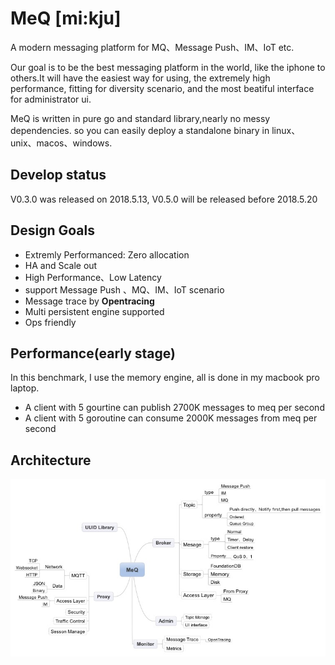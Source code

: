 # MeQ [mi:kju]

A modern messaging platform for MQ、Message Push、IM、IoT etc.

Our goal is to be the best messaging platform in the world, like the iphone to others.It will have the easiest way for using, the extremely high performance, fitting for  diversity scenario, and the most beatiful interface for administrator ui.

MeQ is written in pure go and standard library,nearly no messy dependencies. so you can easily deploy a standalone binary in linux、unix、macos、windows.



Develop status
---
V0.3.0 was released on 2018.5.13, V0.5.0 will be released before 2018.5.20

Design Goals
------------
- Extremly Performanced: Zero allocation
- HA and Scale out
- High Performance、Low Latency
- support Message Push 、MQ、IM、IoT scenario
- Message trace by **Opentracing**
- Multi persistent engine supported
- Ops friendly
 

Performance(early stage)
-------------
In this benchmark, I use the memory engine, all is done in my macbook pro laptop.
- A client with 5 gourtine can  publish 2700K messages to meq per second
- A client with 5 goroutine can consume 2000K messages from meq per second

Architecture
------------

![](MeQ.jpeg)


